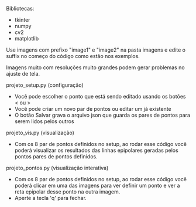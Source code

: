 Bibliotecas:

* tkinter
* numpy
* cv2
* matplotlib


Use imagens com prefixo "image1" e "image2" na pasta imagens e edite o suffix no começo do código como estão nos exemplos.

Imagens muito com resoluções muito grandes podem gerar problemas no ajuste de tela.


projeto_setup.py (configuração)

- Você pode escolher o ponto que está sendo editado usando os botões < ou >
- Você pode criar um novo par de pontos ou editar um já existente
- O botão Salvar grava o arquivo json que guarda os pares de pontos para serem lidos pelos outros


projeto_vis.py (visualização)

- Com os 8 par de pontos definidos no setup, ao rodar esse código você poderá visualizar os resultados das linhas epipolares geradas pelos pontos pares de pontos definidos.

projeto_pontos.py (visualização interativa)

- Com os 8 par de pontos definidos no setup, ao rodar esse código você poderá clicar em uma das imagens para ver definir um ponto e ver a reta epipolar desse ponto na outra imagem.
- Aperte a tecla 'q' para fechar.
